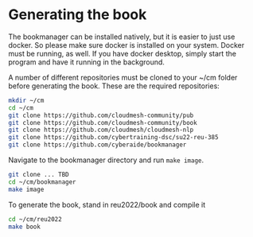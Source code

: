 # Generating the book

The bookmanager can be installed natively, but it is easier 
to just use docker. So please make sure docker is installed on your system.
Docker must be running, as well. If you have
docker desktop, simply start the program and
have it running in the background.


A number of different repositories must
be cloned to your ~/cm folder before
generating the book. These are the required
repositories:

```bash
mkdir ~/cm
cd ~/cm
git clone https://github.com/cloudmesh-community/pub
git clone https://github.com/cloudmesh-community/book
git clone https://github.com/cloudmesh/cloudmesh-nlp
git clone https://github.com/cybertraining-dsc/su22-reu-385
git clone https://github.com/cyberaide/bookmanager
```



Navigate to the bookmanager directory and run
`make image`.

```bash
git clone ... TBD
cd ~/cm/bookmanager
make image
```

To generate the book, stand in reu2022/book
and compile it

```bash
cd ~/cm/reu2022
make book
```
